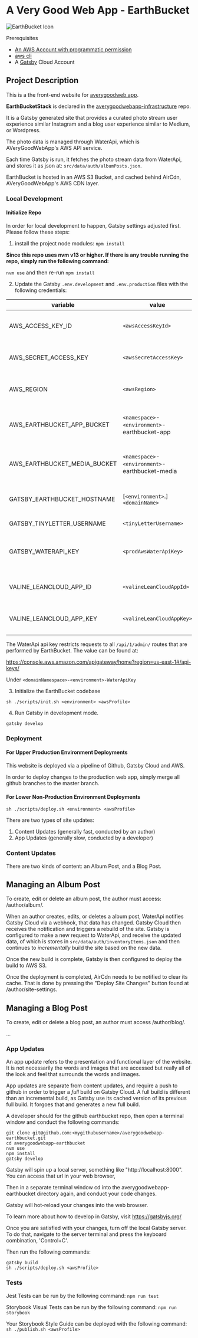 # A Very Good Web App - EarthBucket

![EarthBucket Icon](./src/assets/img/icon-earth.svg)

Prerequisites
- [An AWS Account with programmatic permission](https://aws.amazon.com/)
- [aws cli](https://docs.aws.amazon.com/cli/latest/userguide/cli-chap-welcome.html)
- A [Gatsby](https://gatsbyjs.com/) Cloud Account

## Project Description

This is a the front-end website for [averygoodweb.app](https://averygoodweb.app).

**EarthBucketStack** is declared in the [averygoodwebapp-infrastructure](https://github.com/averygoodidea/averygoodwebapp-infrastructure) repo.

It is a Gatsby generated site that provides a curated photo stream user experience similar Instagram and a blog user experience similar to Medium, or Wordpress.

The photo data is managed through WaterApi, which is AVeryGoodWebApp's AWS API service.

Each time Gatsby is run, it fetches the photo stream data from WaterApi, and stores it as json at:
`src/data/auth/albumPosts.json`.

EarthBucket is hosted in an AWS S3 Bucket, and cached behind AirCdn, AVeryGoodWebApp's AWS CDN layer.

### Local Development

#### Initialize Repo

In order for local development to happen, Gatsby settings adjusted first. Please follow these steps:

1. install the project node modules:
`npm install`

**Since this repo uses nvm v13 or higher. If there is any trouble running the repo, simply run the following command:**

`nvm use` and then re-run `npm install`

2. Update the Gatsby `.env.development` and `.env.production` files with the following credentials:

| variable                     | value                                           | description                                                                                                                                                                                                   |
|------------------------------|-------------------------------------------------|---------------------------------------------------------------------------------------------------------------------------------------------------------------------------------------------------------------|
| AWS_ACCESS_KEY_ID            | `<awsAccessKeyId>`                              | this value can be found by running the following command `sudo nano ~/.aws/credentials`. You can find it under the aws profile you have been using for this installation guide.                               |
| AWS_SECRET_ACCESS_KEY        | `<awsSecretAccessKey>`                          | this value can be found by running the following command `sudo nano ~/.aws/credentials`. You can find it under the aws profile you have been using for this installation guide.                               |
| AWS_REGION                   | `<awsRegion>`                                   | This value can be found at https://console.aws.amazon.com/console/home in the upper-right hand corner, immediately to the right of your profile name. If in doubt, use us-east-1.                             |
| AWS_EARTHBUCKET_APP_BUCKET   | `<namespace>`-`<environment>`-earthbucket-app   | you can copy and paste the EarthBucket app bucket value from: https://console.aws.amazon.com/cloudformation/home `<domainNamespace>`-prod-stack > Outputs. Get the value from Key awsEarthBucketAppBucket     |
| AWS_EARTHBUCKET_MEDIA_BUCKET | `<namespace>`-`<environment>`-earthbucket-media | you can copy and paste the EarthBucket media bucket value from: https://console.aws.amazon.com/cloudformation/home `<domainNamespace>`-prod-stack > Outputs. Get the value from Key awsEarthBucketMediaBucket |
| GATSBY_EARTHBUCKET_HOSTNAME  | [`<environment>`.]`<domainName>`                | the fully qualified domain name. If this is the production environment, use the project domain name, ie: averygoodweb.app. IF a lower environment, include the sub-domain, ie: dev.averygoodweb.app.          |
| GATSBY_TINYLETTER_USERNAME   | `<tinyLetterUsername>`                          | your username created at tinyletter.com. This enables your web app to collect user emails out of the box.                                                                                                     |
| GATSBY_WATERAPI_KEY          | `<prodAwsWaterApiKey>`                          | the water api key which you can copy and paste from: https://console.aws.amazon.com/cloudformation/home `<domainNamespace>`-prod-stack > Outputs. Copy the "apikey" generated from the url located at awsWaterApiKey           |
| VALINE_LEANCLOUD_APP_ID      | `<valineLeanCloudAppId>`                        | this value can be copied and pasted from https://console.leancloud.app/applist.html#/apps > `<appTitle>` > Settings > App keys. Copy the value from AppID.                                                    |
| VALINE_LEANCLOUD_APP_KEY     | `<valineLeanCloudAppKey>`                       | this value can be copied and pasted from https://console.leancloud.app/applist.html#/apps > `<appTitle>` > Settings > App keys. Copy the value from AppKey.                                                   |

The WaterApi api key restricts requests to all `/api/1/admin/` routes that are performed by EarthBucket. The value can be found at:

https://console.aws.amazon.com/apigateway/home?region=us-east-1#/api-keys/

Under `<domainNamespace>-<environment>-WaterApiKey`

3. Initialize the EarthBucket codebase

`sh ./scripts/init.sh <environment> <awsProfile>`

4. Run Gatsby in development mode.

`gatsby develop`

### Deployment

#### For Upper Production Environment Deployments

This website is deployed via a pipeline of Github, Gatsby Cloud and AWS.

In order to deploy changes to the production web app, simply merge all github branches to the master branch.

#### For Lower Non-Production Environment Deployments

`sh ./scripts/deploy.sh <environment> <awsProfile>`

There are two types of site updates:
1. Content Updates (generally fast, conducted by an author)
2. App Updates (generally slow, conducted by a developer)

### Content Updates

There are two kinds of content: an Album Post, and a Blog Post.

## Managing an Album Post

To create, edit or delete an album post, the author must access:
<siteUrl>/author/album/.

When an author creates, edits, or deletes a album post, WaterApi notifies Gatsby Cloud via a webhook, that data has changed. Gatsby Cloud then receives the notification and triggers a rebuild of the site. Gatsby is configured to make a new request to WaterApi, and receive the updated data, of which is stores in `src/data/auth/inventoryItems.json` and then continues to _incrementally_ build the site based on the new data.

Once the new build is complete, Gatsby is then configured to deploy the build to AWS S3.

Once the deployment is completed, AirCdn needs to be notified to clear its cache. That is done by pressing the "Deploy Site Changes" button found at <siteUrl>/author/site-settings.

## Managing a Blog Post

To create, edit or delete a blog post, an author must access <siteUrl>/author/blog/.

...

### App Updates

An app update refers to the presentation and functional layer of the website. It is not necessarily the words and images that are accessed but really all of the look and feel that surrounds the words and images.

App updates are separate from content updates, and require a push to github in order to trigger a _full_ build on Gatsby Cloud. A full build is different than an incremental build, as Gatsby use its cached version of its previous full build. It forgoes that and generates a new full build.

A developer should for the github earthbucket repo, then open a terminal window and conduct the following commands:
```
git clone git@github.com:<mygithubusername>/averygoodwebapp-earthbucket.git
cd averygoodwebapp-earthbucket
nvm use
npm install
gatsby develop
```
Gatsby will spin up a local server, something like "http://localhost:8000". You can access that url in your web browser,

Then in a separate terminal window cd into the averygoodwebapp-earthbucket directory again, and conduct your code changes.

Gatsby will hot-reload your changes into the web browser.

To learn more about how to develop in Gatsby, visit https://gatsbyjs.org/

Once you are satisfied with your changes, turn off the local Gatsby server. To do that, navigate to the server terminal and press the keyboard combination, 'Control+C'.

Then run the following commands:

```
gatsby build
sh ./scripts/deploy.sh <awsProfile>
```

### Tests

Jest Tests can be run by the following command:
`npm run test`

Storybook Visual Tests can be run by the following command:
`npm run storybook`

Your Storybook Style Guide can be deployed with the following command:
`sh ./publish.sh <awsProfile>`